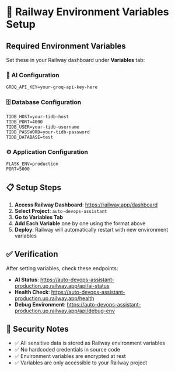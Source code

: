 # 🚀 Railway Environment Variables Setup

## Required Environment Variables

Set these in your Railway dashboard under **Variables** tab:

### 🤖 AI Configuration
```
GROQ_API_KEY=your-groq-api-key-here
```

### 🗄️ Database Configuration
```
TIDB_HOST=your-tidb-host
TIDB_PORT=4000
TIDB_USER=your-tidb-username
TIDB_PASSWORD=your-tidb-password
TIDB_DATABASE=test
```

### ⚙️ Application Configuration
```
FLASK_ENV=production
PORT=5000
```

## 📋 Setup Steps

1. **Access Railway Dashboard**: https://railway.app/dashboard
2. **Select Project**: `auto-devops-assistant`
3. **Go to Variables Tab**
4. **Add Each Variable** one by one using the format above
5. **Deploy**: Railway will automatically restart with new environment variables

## ✅ Verification

After setting variables, check these endpoints:
- **AI Status**: https://auto-devops-assistant-production.up.railway.app/api/ai-status
- **Health Check**: https://auto-devops-assistant-production.up.railway.app/health
- **Debug Environment**: https://auto-devops-assistant-production.up.railway.app/api/debug-env

## 🔐 Security Notes

- ✅ All sensitive data is stored as Railway environment variables
- ✅ No hardcoded credentials in source code
- ✅ Environment variables are encrypted at rest
- ✅ Variables are only accessible to your Railway project
